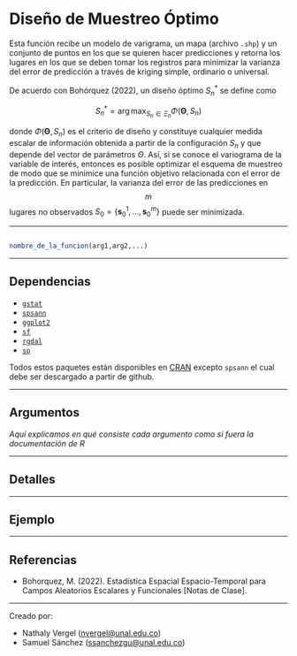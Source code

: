 # Diseño de Muestreo Óptimo

Esta función recibe un modelo de varigrama, un mapa (archivo `.shp`) y un conjunto de puntos en los que se quieren hacer predicciones y retorna los lugares en los que se deben tomar los registros para minimizar la varianza del error de predicción a través de kriging simple, ordinario o universal.

De acuerdo con Bohórquez (2022), un diseño óptimo $S_{n}^{*}$ se define como

$$S_{n}^{*}=\arg \max_{S_{n} \in \Xi_{n}} \Phi\left(\boldsymbol{\Theta}, S_{n}\right)$$

donde $\Phi\left(\boldsymbol{\Theta}, S_{n}\right)$ es el criterio de diseño y constituye cualquier medida escalar de información obtenida a partir de la configuración $S_{n}$ y que depende del vector de parámetros $\Theta$. Así, si se conoce el variograma de la variable de interés, entonces es posible optimizar el esquema de muestreo de modo que se minimice una función objetivo relacionada con el error de la predicción. En particular, la varianza del error de las predicciones en $$m$$ lugares no observados $S_{0}=\left\{\boldsymbol{s}_{0}^{1}, \ldots, \boldsymbol{s}_{0}^{m}\right\}$ puede ser minimizada. 

---

```r

nombre_de_la_funcion(arg1,arg2,...)

```

---

## Dependencias

* [`gstat`](https://github.com/r-spatial/gstat)
* [`spsann`](https://github.com/Laboratorio-de-Pedometria/spsann-package)
* [`ggplot2`](https://github.com/tidyverse/ggplot2)
* [`sf`](https://github.com/r-spatial/sf)
* [`rgdal`](https://github.com/cran/rgdal)
* [`sp`](https://github.com/edzer/sp)

Todos estos paquetes están disponibles en [CRAN](https://cran.r-project.org/web/packages/available_packages_by_name.html#available-packages-D) excepto `spsann` el cual debe ser descargado a partir de github.

---

## Argumentos

*Aquí explicamos en qué consiste cada argumento como si fuera la documentación de R*

---

## Detalles



---

## Ejemplo


---
## Referencias

* Bohorquez, M. (2022). Estadística Espacial Espacio-Temporal para Campos Aleatorios Escalares y Funcionales [Notas de Clase].
---

Creado por: 
* Nathaly Vergel  (nvergel@unal.edu.co)
* Samuel Sánchez (ssanchezgu@unal.edu.co)
